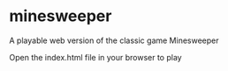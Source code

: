 # minesweeper

A playable web version of the classic game Minesweeper

Open the index.html file in your browser to play